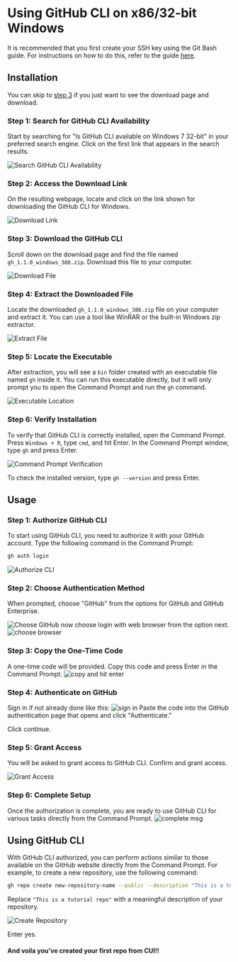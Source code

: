 # Using GitHub CLI on x86/32-bit Windows

It is recommended that you first create your SSH key using the Git Bash guide. For instructions on how to do this, refer to the guide [here](https://docs.google.com/document/d/1DNwlGuI6MPxrOf48VGRHMZoxaiAJ3oghnN1wPOAx4nE/edit?usp=drivesdk).

## Installation

You can skip to [step 3](#step-3-access-the-download-link) if you just want to see the download page and download.

### Step 1: Search for GitHub CLI Availability

Start by searching for "Is GitHub CLI available on Windows 7 32-bit" in your preferred search engine. Click on the first link that appears in the search results.

![Search GitHub CLI Availability](images/install-1.PNG)

### Step 2: Access the Download Link

On the resulting webpage, locate and click on the link shown for downloading the GitHub CLI for Windows.

![Download Link](images/install-2.PNG)

### Step 3: Download the GitHub CLI

Scroll down on the download page and find the file named `gh_1.1.0_windows_386.zip`. Download this file to your computer.

![Download File](images/install-3.PNG)

### Step 4: Extract the Downloaded File

Locate the downloaded `gh_1.1.0_windows_386.zip` file on your computer and extract it. You can use a tool like WinRAR or the built-in Windows zip extractor.

![Extract File](images/install-4.PNG)

### Step 5: Locate the Executable

After extraction, you will see a `bin` folder created with an executable file named `gh` inside it. You can run this executable directly, but it will only prompt you to open the Command Prompt and run the `gh` command.

![Executable Location](images/install-5.PNG)

### Step 6: Verify Installation

To verify that GitHub CLI is correctly installed, open the Command Prompt. Press `Windows + R`, type `cmd`, and hit Enter. In the Command Prompt window, type `gh` and press Enter. 

![Command Prompt Verification](images/install-6.PNG)

To check the installed version, type `gh --version` and press Enter.


## Usage

### Step 1: Authorize GitHub CLI

To start using GitHub CLI, you need to authorize it with your GitHub account. Type the following command in the Command Prompt:

```cmd
gh auth login
```

![Authorize CLI](images/ssh-1.PNG)

### Step 2: Choose Authentication Method

When prompted, choose "GitHub" from the options for GitHub and GitHub Enterprise.

![Choose GitHub](images/authenticate-1.PNG)
now choose login with web browser from the option next.
![choose browser](authenticate-2.PNG)

### Step 3: Copy the One-Time Code

A one-time code will be provided. Copy this code and press Enter in the Command Prompt.
![copy and hit enter](images/authenticate-3.PNG)


### Step 4: Authenticate on GitHub

Sign in if not already done like this: 
![sign in](images/authenticate-4.PNG)
Paste the code into the GitHub authentication page that opens and click "Authenticate."

Click continue.

### Step 5: Grant Access

You will be asked to grant access to GitHub CLI. Confirm and grant access.

![Grant Access](images/authenticate-8.PNG)

### Step 6: Complete Setup

Once the authorization is complete, you are ready to use GitHub CLI for various tasks directly from the Command Prompt.
![complete msg](images/authenticate-9.PNG)


## Using GitHub CLI

With GitHub CLI authorized, you can perform actions similar to those available on the GitHub website directly from the Command Prompt. For example, to create a new repository, use the following command:

```bash
gh repo create new-repository-name --public --description "This is a tutorial repo"
```

Replace `"This is a tutorial repo"` with a meaningful description of your repository.

![Create Repository](images/use-1.PNG)

Enter yes.

#### And voila you've created your first repo from CUI!!
